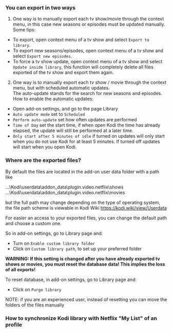 ### You can export in two ways

1. One way is to manually export each tv show/movie through the context menu, in this case new seasons or episodes must be updated manually.
Some tips:
- To export, open context menu of a tv show and select `Export to library`.
- To export new seasons/episodes, open context menu of a tv show and select `Export new episodes`.
- To force a tv show update, open context menu of a tv show and select `Update inside library`, this function will completely delete all files exported of the tv show and export them again.

2. One way is to manually export each tv show / movie through the context menu, but with scheduled automatic updates.<br/>
The auto-update stands for the search for new seasons and episodes.
How to enable the automatic updates:
- Open add-on settings, and go to the page Library
- `Auto update mode` set to `Scheduled`
- `Perform auto-update` set how often updates are performed
- `Time of Day` set the start time, if when open Kodi the time has already elapsed, the update will still be performed at a later time.
- `Only start after 5 minutes of idle` if turned on updates will only start when you do not use Kodi for at least 5 minutes. If turned off updates will start when you open Kodi.

### Where are the exported files?

By default the files are located in the add-on user data folder with a path like

…\Kodi\userdata\addon_data\plugin.video.netflix\shows<br/>
…\Kodi\userdata\addon_data\plugin.video.netflix\movies

but the full path may change depending on the type of operating system, the file path scheme is viewable in Kodi Wiki https://kodi.wiki/view/Userdata

For easier an access to your exported files, you can change the default path and choose a custom one.

So in add-on settings, go to Library page and:
- Turn on `Enable custom library folder`
- Click on `Custom library path`, to set up your preferred folder

**WARNING: If this setting is changed after you have already exported tv shows or movies, you must reset the database data! This implies the loss of all exports!<br/>**

To reset database, in add-on settings, go to Library page and:
- Click on `Purge library`

NOTE: if you are an experienced user, instead of resetting you can move the folders of the files manually

### How to synchronize Kodi library with Netflix "My List" of an profile


